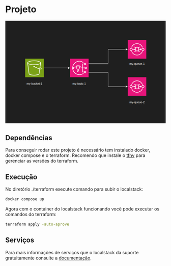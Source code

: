 # Projeto

<p align="center">
  <img src="assets/project.png" />
</p>



## Dependências

Para conseguir rodar este projeto é necessário tem instalado docker, docker compose e o terraform. Recomendo que instale o [tfnv](https://github.com/tfutils/tfenv) para gerenciar as versões do terraform.

## Execução

No diretório ./terraform execute comando para subir o localstack:

```bash
docker compose up
```
Agora com o container do localstack funcionando você pode executar os comandos do terraform:
```bash
terraform apply -auto-aprove
```

## Serviços
Para mais informações de serviços que o localstack da suporte gratuitamente consulte a [documentação](https://docs.localstack.cloud/user-guide/aws/feature-coverage/).
